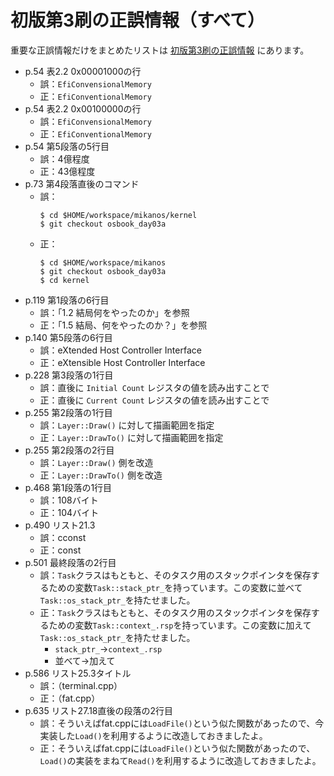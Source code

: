# 初版第3刷の正誤情報（すべて）

重要な正誤情報だけをまとめたリストは [初版第3刷の正誤情報](first_3suri.md) にあります。

- p.54 表2.2 0x00001000の行
    - 誤：`EfiConvensionalMemory`
    - 正：`EfiConventionalMemory`
- p.54 表2.2 0x00100000の行
    - 誤：`EfiConvensionalMemory`
    - 正：`EfiConventionalMemory`
- p.54 第5段落の5行目
    - 誤：4億程度
    - 正：43億程度
- p.73 第4段落直後のコマンド
    - 誤：
        ```
        $ cd $HOME/workspace/mikanos/kernel
        $ git checkout osbook_day03a
        ```
    - 正：
        ```
        $ cd $HOME/workspace/mikanos
        $ git checkout osbook_day03a
        $ cd kernel
        ```
- p.119 第1段落の6行目
    - 誤：「1.2 結局何をやったのか」を参照
    - 正：「1.5 結局、何をやったのか？」を参照
- p.140 第5段落の6行目
    - 誤：eXtended Host Controller Interface
    - 正：eXtensible Host Controller Interface
- p.228 第3段落の1行目
    - 誤：直後に `Initial Count` レジスタの値を読み出すことで
    - 正：直後に `Current Count` レジスタの値を読み出すことで
- p.255 第2段落の1行目
    - 誤：`Layer::Draw()` に対して描画範囲を指定
    - 正：`Layer::DrawTo()` に対して描画範囲を指定
- p.255 第2段落の2行目
    - 誤：`Layer::Draw()` 側を改造
    - 正：`Layer::DrawTo()` 側を改造
- p.468 第1段落の1行目
    - 誤：108バイト
    - 正：104バイト
- p.490 リスト21.3
    - 誤：cconst
    - 正：const
- p.501 最終段落の2行目
    - 誤：`Task`クラスはもともと、そのタスク用のスタックポインタを保存するための変数`Task::stack_ptr_`を持っています。この変数に並べて`Task::os_stack_ptr_`を持たせました。
    - 正：`Task`クラスはもともと、そのタスク用のスタックポインタを保存するための変数`Task::context_.rsp`を持っています。この変数に加えて`Task::os_stack_ptr_`を持たせました。
        - `stack_ptr_`→`context_.rsp`
        - 並べて→加えて
- p.586 リスト25.3タイトル
    - 誤：（terminal.cpp）
    - 正：（fat.cpp）
- p.635 リスト27.18直後の段落の2行目
    - 誤：そういえばfat.cppには`LoadFile()`という似た関数があったので、今実装した`Load()`を利用するように改造しておきましたよ。
    - 正：そういえばfat.cppには`LoadFile()`という似た関数があったので、`Load()`の実装をまねて`Read()`を利用するように改造しておきましたよ。
